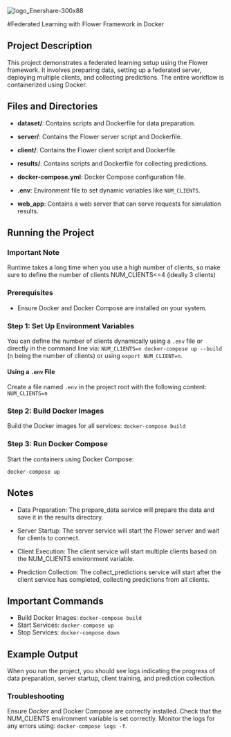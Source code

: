 ![logo_Enershare-300x88](https://github.com/user-attachments/assets/3acef38f-45d5-4bf5-9142-08c73d73718f)

#Federated Learning with Flower Framework in Docker

## Project Description

This project demonstrates a federated learning setup using the Flower framework. It involves preparing data, setting up a federated server, deploying multiple clients, and collecting predictions. The entire workflow is containerized using Docker.

## Files and Directories

- **dataset/**: Contains scripts and Dockerfile for data preparation.
- **server/**: Contains the Flower server script and Dockerfile.
- **client/**: Contains the Flower client script and Dockerfile.
- **results/**: Contains scripts and Dockerfile for collecting predictions.
- **docker-compose.yml**: Docker Compose configuration file.
- **.env**: Environment file to set dynamic variables like `NUM_CLIENTS`.

- **web_app**: Contains a web server that can serve requests for simulation results.

## Running the Project

### Important Note

Runtime takes a long time when you use a high number of clients, so make sure to define the number of clients NUM_CLIENTS<=4 (ideally 3 clients)

### Prerequisites

- Ensure Docker and Docker Compose are installed on your system.

### Step 1: Set Up Environment Variables

You can define the number of clients dynamically using a `.env` file or directly in the command line via:  `NUM_CLIENTS=n docker-compose up --build` (n being the number of clients)
or using `export NUM_CLIENT=n`.

#### Using a `.env` File

Create a file named `.env` in the project root with the following content:
`NUM_CLIENTS=n`

### Step 2: Build Docker Images

Build the Docker images for all services:
`docker-compose build`

### Step 3: Run Docker Compose

Start the containers using Docker Compose:

`docker-compose up`

## Notes

- Data Preparation: The prepare_data service will prepare the data and save it in the results directory.

- Server Startup: The server service will start the Flower server and wait for clients to connect.

- Client Execution: The client service will start multiple clients based on the NUM_CLIENTS environment variable.

- Prediction Collection: The collect_predictions service will start after the client service has completed, collecting predictions from all clients.

## Important Commands

- Build Docker Images: `docker-compose build`
- Start Services: `docker-compose up`
- Stop Services: `docker-compose down`

## Example Output

When you run the project, you should see logs indicating the progress of data preparation, server startup, client training, and prediction collection.

### Troubleshooting

Ensure Docker and Docker Compose are correctly installed.
Check that the NUM_CLIENTS environment variable is set correctly.
Monitor the logs for any errors using: `docker-compose logs -f`.
